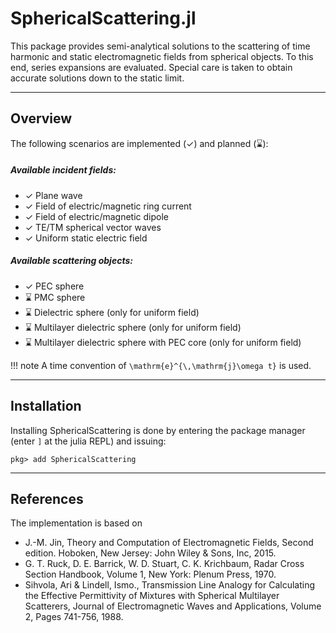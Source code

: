 
# SphericalScattering.jl

This package provides semi-analytical solutions to the scattering of time harmonic and static electromagnetic fields from spherical objects. 
To this end, series expansions are evaluated. Special care is taken to obtain accurate solutions down to the static limit.


---
## Overview

The following scenarios are implemented (✓) and planned (⌛):

##### Available incident fields:
- ✓ Plane wave
- ✓ Field of electric/magnetic ring current
- ✓ Field of electric/magnetic dipole
- ✓ TE/TM spherical vector waves
- ✓ Uniform static electric field

##### Available scattering objects:
- ✓ PEC sphere
- ⌛ PMC sphere
- ⌛ Dielectric sphere (only for uniform field)
- ⌛ Multilayer dielectric sphere (only for uniform field)
- ⌛ Multilayer dielectric sphere with PEC core (only for uniform field)


!!! note
    A time convention of ``\mathrm{e}^{\,\mathrm{j}\omega t}`` is used.

---
## Installation

Installing SphericalScattering is done by entering the package manager (enter `]` at the julia REPL) and issuing:

```
pkg> add SphericalScattering 
```

---
## References

The implementation is based on
- J.-M. Jin, Theory and Computation of Electromagnetic Fields, Second edition. Hoboken, New Jersey: John Wiley & Sons, Inc, 2015.
- G. T. Ruck, D. E. Barrick, W. D. Stuart, C. K. Krichbaum, Radar Cross Section Handbook, Volume 1, New York: Plenum Press, 1970.
- Sihvola, Ari & Lindell, Ismo., Transmission Line Analogy for Calculating the Effective Permittivity of Mixtures with Spherical Multilayer Scatterers, Journal of Electromagnetic Waves and Applications, Volume 2, Pages 741-756, 1988.